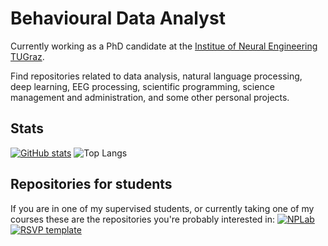 # Behavioural Data Analyst
Currently working as a PhD candidate at the [Institue of Neural Engineering TUGraz](https://www.tugraz.at/institute/ine/home/).

Find repositories related to data analysis, natural language processing, deep learning, EEG processing, scientific programming, science management and administration, and some other personal projects.


## Stats

[![GitHub stats](https://github-readme-stats.vercel.app/api?username=abcsds&show_icons=true&theme=vue-dark)](https://github.com/abcsds)
![Top Langs](https://github-readme-stats.vercel.app/api/top-langs/?username=abcsds&layout=compact)

## Repositories for students

If you are in one of my supervised students, or currently taking one of my courses these are the repositories you're probably interested in:
[![NPLab](https://github-readme-stats.vercel.app/api/pin/?username=abcsds&repo=NPLab)](https://github.com/abcsds/NPLab)
[![RSVP template](https://github-readme-stats.vercel.app/api/pin/?username=abcsds&repo=RSVP)](https://github.com/abcsds/RSVP)
